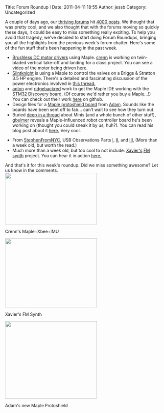 Title: Forum Roundup I
Date: 2011-04-11 18:55
Author: jessb
Category: Uncategorized

A couple of days ago, our [thriving forums][] hit [4000 posts][]. We
thought that was pretty cool, and we also thought that with the forums
moving so quickly these days, it could be easy to miss something really
exciting. To help you avoid that tragedy, we've decided to start doing
Forum Roundups, bringing you all the highlights from the previous week's
forum chatter. Here's some of the fun stuff that's been happening in the
past week.

-   [Brushless DC motor drivers][] using Maple. [crenn][] is working on
    twin-bladed vertical take-off and landing for a class project. You
    can see a video of the motor being driven [here.][]
-   [Silntknight][] is using a Maple to control the valves on a Briggs &
    Stratton 3.5 HP engine. There's a detailed and fascinating
    discussion of the power electronics involved in [this thread.][]
-   [anton][] and [ridgebackred][] work to get the Maple IDE working
    with the [STM32 Discovery board.][] (Of course we'd rather you buy a
    Maple...!) You can check out their work [here][] on github.
-   Design files for a [Maple protoshield board][] from [Adam][]. Sounds
    like the boards have been sent off to fab... can't wait to see how
    they turn out.
-   Buried [deep in a thread][] about Minis (and a whole bunch of other
    stuff), [gbulmer][] reveals a Maple-influenced robot controller
    board he's been working on (thought you could sneak it by us, huh?).
    You can read his blog post about it [here.][1] Very cool.
    </p>
    <p>
-   From [StephenFromNYC][], USB Observations Parts [I][], [II][], and
    [III.][] (More than a week old, but worth the read.)
-   Much more than a week old, but too cool to not include: [Xavier's][]
    [FM synth][] project. You can hear it in action [here.][2]

</p>
And that's it for this week's roundup. Did we miss something awesome?
Let us know in the comments.

<div id="attachment_1906" class="wp-caption aligncenter" style="width: 310px"><a rel="attachment wp-att-1906" href="http://leaflabs.com/2011/04/forum-roundup-i/crenn-vtol2/" ><img class="size-medium wp-image-1906 " title="Crenn's Maple+Xbee+IMU" src="http://leaflabs.com/wp-content/uploads/2011/04/crenn-vtol2-300x168.jpg" alt="" width="300" height="168" /></a><p class="wp-caption-text">Crenn&#39;s Maple+Xbee+IMU</p></div>
<div id="attachment_1903" class="wp-caption aligncenter" style="width: 310px"><a rel="attachment wp-att-1903" href="http://leaflabs.com/2011/04/forum-roundup-i/xavier-synth1/" ><img class="size-medium wp-image-1903 " title="Xavier's FM Synth" src="http://leaflabs.com/wp-content/uploads/2011/04/xavier-synth1-300x225.jpg" alt="" width="300" height="225" /></a><p class="wp-caption-text">Xavier&#39;s FM Synth</p></div>
<div id="attachment_1908" class="wp-caption aligncenter" style="width: 310px"><a rel="attachment wp-att-1908" href="http://leaflabs.com/2011/04/forum-roundup-i/adam-protoshield1/" ><img class="size-medium wp-image-1908 " title="Adam's new Maple Protoshield" src="http://leaflabs.com/wp-content/uploads/2011/04/adam-protoshield1-300x252.png" alt="" width="300" height="252" /></a><p class="wp-caption-text">Adam&#39;s new Maple Protoshield</p></div>

  [thriving forums]: http://forums.leaflabs.com
  [4000 posts]: http://forums.leaflabs.com/topic.php?id=727
  [Brushless DC motor drivers]: http://forums.leaflabs.com/topic.php?id=698
  [crenn]: http://forums.leaflabs.com/profile.php?id=756
  [here.]: http://www.youtube.com/watch?v=3x7gr2RLp4M
  [Silntknight]: http://forums.leaflabs.com/profile.php?id=2518
  [this thread.]: http://forums.leaflabs.com/topic.php?id=719
  [anton]: http://forums.leaflabs.com/profile.php?id=3675
  [ridgebackred]: http://forums.leaflabs.com/profile.php?id=3696
  [STM32 Discovery board.]: http://forums.leaflabs.com/topic.php?id=630
  [here]: http://github.com/anton19286/libmaple/tree/discovery
  [Maple protoshield board]: http://forums.leaflabs.com/topic.php?id=712
  [Adam]: http://forums.leaflabs.com/profile.php?id=386
  [deep in a thread]: http://forums.leaflabs.com/topic.php?id=542&page=5
  [gbulmer]: http://forums.leaflabs.com/profile.php?id=292
  [1]: http://ourduino.wordpress.com/2011/04/06/orone-cortex-m3-robot-controller-stm32f103/
  [StephenFromNYC]: http://forums.leaflabs.com/profile.php?id=843
  [I]: http://forums.leaflabs.com/topic.php?id=685
  [II]: http://forums.leaflabs.com/topic.php?id=688
  [III.]: http://forums.leaflabs.com/topic.php?id=692
  [Xavier's]: http://forums.leaflabs.com/profile.php?id=3672
  [FM synth]: http://forums.leaflabs.com/topic.php?id=665
  [2]: http://xhosxe.free.fr/IxoxFMSynth.mp3
